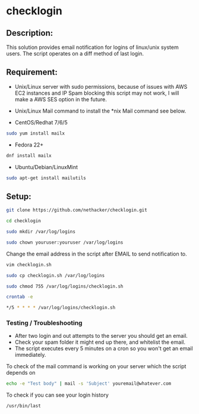 # checklogin

## Description:

This solution provides email notification for logins of linux/unix system users. The script operates on a diff method of last login.

## Requirement:

* Unix/Linux server with sudo permissions, because of issues with AWS EC2 instances and IP Spam blocking this script may not work, I will make a AWS SES option in the future. 
* Unix/Linux Mail command to install the *nix Mail command see below.

* CentOS/Redhat 7/6/5
```bash
sudo yum install mailx
```

* Fedora 22+
```bash
dnf install mailx
```

* Ubuntu/Debian/LinuxMint
```bash
sudo apt-get install mailutils
```

## Setup:

```bash
git clone https://github.com/nethacker/checklogin.git

cd checklogin

sudo mkdir /var/log/logins

sudo chown youruser:youruser /var/log/logins
```

Change the email address in the script after EMAIL to send notification to.
```bash
vim checklogin.sh
```

```bash
sudo cp checklogin.sh /var/log/logins

sudo chmod 755 /var/log/logins/checklogin.sh

crontab -e

*/5 * * * * /var/log/logins/checklogin.sh
```

### Testing / Troubleshooting

* After two login and out attempts to the server you should get an email.
* Check your spam folder it might end up there, and whitelist the email.
* The script executes every 5 minutes on a cron so you won't get an email immediately.

To check of the mail command is working on your server which the script depends on

```bash
echo -e "Test body" | mail -s 'Subject' youremail@whatever.com
```

To check if you can see your login history

```bash
/usr/bin/last
```

